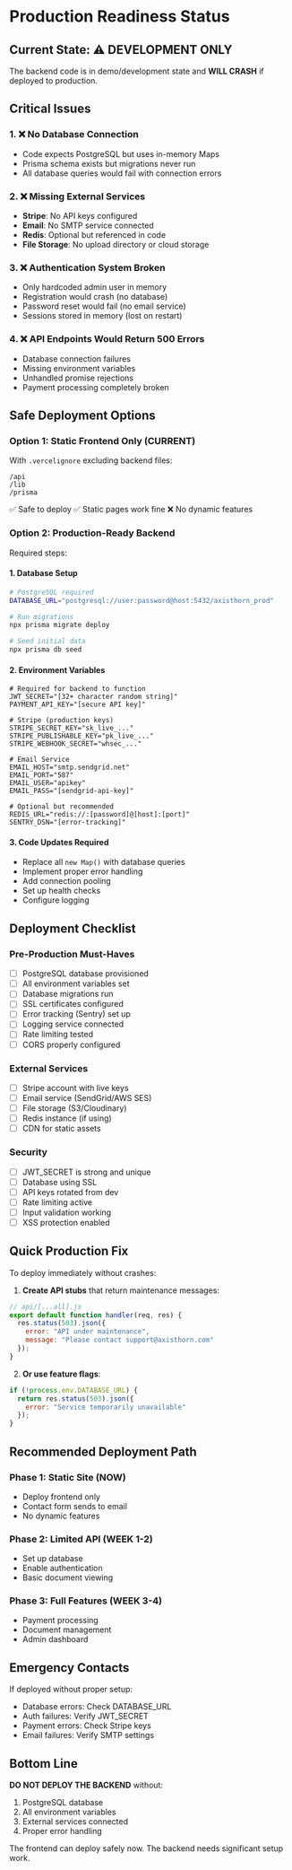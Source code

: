 # Production Readiness Status

## Current State: ⚠️ DEVELOPMENT ONLY

The backend code is in demo/development state and **WILL CRASH** if deployed to production.

## Critical Issues

### 1. ❌ No Database Connection
- Code expects PostgreSQL but uses in-memory Maps
- Prisma schema exists but migrations never run
- All database queries would fail with connection errors

### 2. ❌ Missing External Services
- **Stripe**: No API keys configured
- **Email**: No SMTP service connected
- **Redis**: Optional but referenced in code
- **File Storage**: No upload directory or cloud storage

### 3. ❌ Authentication System Broken
- Only hardcoded admin user in memory
- Registration would crash (no database)
- Password reset would fail (no email service)
- Sessions stored in memory (lost on restart)

### 4. ❌ API Endpoints Would Return 500 Errors
- Database connection failures
- Missing environment variables
- Unhandled promise rejections
- Payment processing completely broken

## Safe Deployment Options

### Option 1: Static Frontend Only (CURRENT)
With `.vercelignore` excluding backend files:
```
/api
/lib
/prisma
```
✅ Safe to deploy
✅ Static pages work fine
❌ No dynamic features

### Option 2: Production-Ready Backend
Required steps:

#### 1. Database Setup
```bash
# PostgreSQL required
DATABASE_URL="postgresql://user:password@host:5432/axisthorn_prod"

# Run migrations
npx prisma migrate deploy

# Seed initial data
npx prisma db seed
```

#### 2. Environment Variables
```env
# Required for backend to function
JWT_SECRET="[32+ character random string]"
PAYMENT_API_KEY="[secure API key]"

# Stripe (production keys)
STRIPE_SECRET_KEY="sk_live_..."
STRIPE_PUBLISHABLE_KEY="pk_live_..."
STRIPE_WEBHOOK_SECRET="whsec_..."

# Email Service
EMAIL_HOST="smtp.sendgrid.net"
EMAIL_PORT="587"
EMAIL_USER="apikey"
EMAIL_PASS="[sendgrid-api-key]"

# Optional but recommended
REDIS_URL="redis://:[password]@[host]:[port]"
SENTRY_DSN="[error-tracking]"
```

#### 3. Code Updates Required
- Replace all `new Map()` with database queries
- Implement proper error handling
- Add connection pooling
- Set up health checks
- Configure logging

## Deployment Checklist

### Pre-Production Must-Haves
- [ ] PostgreSQL database provisioned
- [ ] All environment variables set
- [ ] Database migrations run
- [ ] SSL certificates configured
- [ ] Error tracking (Sentry) set up
- [ ] Logging service connected
- [ ] Rate limiting tested
- [ ] CORS properly configured

### External Services
- [ ] Stripe account with live keys
- [ ] Email service (SendGrid/AWS SES)
- [ ] File storage (S3/Cloudinary)
- [ ] Redis instance (if using)
- [ ] CDN for static assets

### Security
- [ ] JWT_SECRET is strong and unique
- [ ] Database using SSL
- [ ] API keys rotated from dev
- [ ] Rate limiting active
- [ ] Input validation working
- [ ] XSS protection enabled

## Quick Production Fix

To deploy immediately without crashes:

1. **Create API stubs** that return maintenance messages:
```javascript
// api/[...all].js
export default function handler(req, res) {
  res.status(503).json({
    error: "API under maintenance",
    message: "Please contact support@axisthorn.com"
  });
}
```

2. **Or use feature flags**:
```javascript
if (!process.env.DATABASE_URL) {
  return res.status(503).json({
    error: "Service temporarily unavailable"
  });
}
```

## Recommended Deployment Path

### Phase 1: Static Site (NOW)
- Deploy frontend only
- Contact form sends to email
- No dynamic features

### Phase 2: Limited API (WEEK 1-2)
- Set up database
- Enable authentication
- Basic document viewing

### Phase 3: Full Features (WEEK 3-4)
- Payment processing
- Document management
- Admin dashboard

## Emergency Contacts

If deployed without proper setup:
- Database errors: Check DATABASE_URL
- Auth failures: Verify JWT_SECRET
- Payment errors: Check Stripe keys
- Email failures: Verify SMTP settings

## Bottom Line

**DO NOT DEPLOY THE BACKEND** without:
1. PostgreSQL database
2. All environment variables
3. External services connected
4. Proper error handling

The frontend can deploy safely now. The backend needs significant setup work.